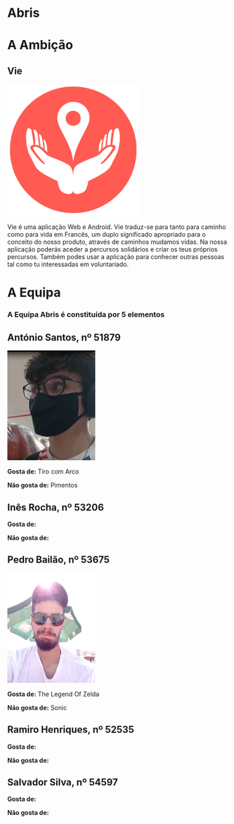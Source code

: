 # Abris

# A Ambição

## Vie
<img src="logo.png" alt="hi" class="inline" width="300" height="300"/>

Vie é uma aplicação Web e Android. Vie traduz-se para tanto para caminho como para vida em Francês, um duplo significado apropriado para o conceito do nosso produto, através de caminhos mudamos vidas. Na nossa aplicação poderás aceder a percursos solidários e criar os teus próprios percursos. Também podes usar a aplicação para conhecer outras pessoas tal como tu interessadas em voluntariado.

# A Equipa

### A Equipa Abris é constituída por 5 elementos

## António Santos, nº 51879
<img src="antonio.png" alt="hi" class="inline" width="200" height="250"/>

  **Gosta de:** Tiro com Arco

  **Não gosta de:** Pimentos

## Inês Rocha, nº 53206
  **Gosta de:** 

  **Não gosta de:**

## Pedro Bailão, nº 53675
<img src="bailao.png" alt="hi" class="inline" width="200" height="250"/>

  **Gosta de:** The Legend Of Zelda

  **Não gosta de:** Sonic

## Ramiro Henriques, nº 52535
  **Gosta de:** 

  **Não gosta de:**

## Salvador Silva, nº 54597
  **Gosta de:** 

  **Não gosta de:**



